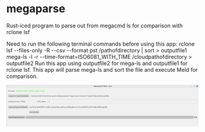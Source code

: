# megaparse
Rust-iced program to parse out from megacmd ls for comparison with rclone lsf 

Need to run the following terminal commands before using this app:
   rclone lsf --files-only -R --csv --format pst /pathofdirectory | sort > outputfile1
   mega-ls -l -r --time-format=ISO6081_WITH_TIME /cloudpathofdirectory > outputfile2
   Run this app using outputfile2 for mega-ls and outputfile1 for rclone lsf.
    This app will parse mega-ls and sort the file and execute Meld for comparison.
    
<img src="image/megap.png" width="800px" />
